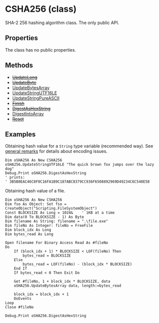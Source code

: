 # CSHA256 (class)

SHA-2 256 hashing algorithm class. The only public API.

## Properties

The class has no public properties.

## Methods

- [~~UpdateLong~~](./CHSA256.UpdateLong.md)
- [~~UpdateByte~~](./CHSA256.UpdateByte.md)
- [UpdateBytesArray](./CHSA256.UpdateBytesArray.md)
- [UpdateStringUTF16LE](./CHSA256.UpdateStringUTF16LE.md)
- [UpdateStringPureASCII](./CHSA256.UpdateStringPureASCII.md)
- [~~Finish~~](./CHSA256.Finish.md)
- [~~DigestAsHexString~~](./CHSA256.DigestAsHexString.md)
- [DigestIntoArray](./CHSA256.DigestIntoArray.md)
- [~~Reset~~](./CHSA256.Reset.md)

## Examples

Obtaining hash value for a `String` type variable (recommended way). See [general remarks](../README.md#remarks) for details about encoding issues.

```VB
Dim oSHA256 As New CSHA256
oSHA256.UpdateStringUTF16LE "The quick brown fox jumps over the lazy dog"
Debug.Print oSHA256.DigestAsHexString
' prints:
' 3B5B0EAC46C8F0C16FA1B9C187ABC8379CC936F6508892969D49234C6C540E58
```

Obtaining hash value of a file.

```VB
Dim oSHA256 As New CSHA256
Dim fso As Object: Set fso = CreateObject("Scripting.FileSystemObject")
Const BLOCKSIZE As Long = 1024&    ' 1KB at a time
Dim data(0 To BLOCKSIZE - 1) As Byte
Dim filename As String: filename = ".\file.exe"
Dim fileNo As Integer: fileNo = FreeFile
Dim block_idx As Long
Dim bytes_read As Long

Open filename For Binary Access Read As #fileNo
Do
    If (block_idx + 1) * BLOCKSIZE < LOF(fileNo) Then
        bytes_read = BLOCKSIZE
    Else
        bytes_read = LOF(fileNo) - (block_idx * BLOCKSIZE)
    End If
    If bytes_read < 0 Then Exit Do

    Get #fileNo, 1 + block_idx * BLOCKSIZE, data
    oSHA256.UpdateBytesArray data, length:=bytes_read

    block_idx = block_idx + 1
    DoEvents
Loop
Close #fileNo

Debug.Print oSHA256.DigestAsHexString
```
